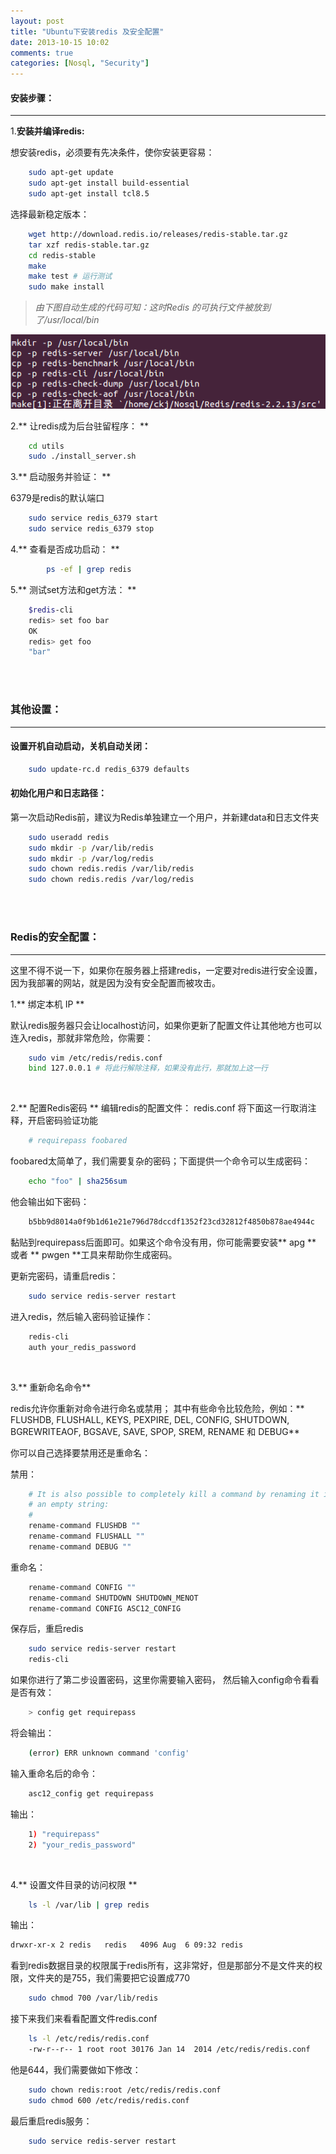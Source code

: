 ```yaml
---
layout: post
title: "Ubuntu下安装redis 及安全配置"
date: 2013-10-15 10:02
comments: true
categories: [Nosql, "Security"]
---
```


#### 安装步骤：

-------------------------------------------------------------------

1.**安装并编译redis:**

想安装redis，必须要有先决条件，使你安装更容易：

```sh
    sudo apt-get update
    sudo apt-get install build-essential
    sudo apt-get install tcl8.5
```

选择最新稳定版本：

``` sh
    wget http://download.redis.io/releases/redis-stable.tar.gz
    tar xzf redis-stable.tar.gz
    cd redis-stable
    make
    make test # 运行测试
    sudo make install

```


> _由下图自动生成的代码可知：这时Redis 的可执行文件被放到了/usr/local/bin_

![无法显示图片](/images/posts/2013-10-15/redis1.png "生成代码")


2.** 让redis成为后台驻留程序： **

``` sh
    cd utils
    sudo ./install_server.sh
```

3.** 启动服务并验证： **

6379是redis的默认端口

``` sh
    sudo service redis_6379 start
    sudo service redis_6379 stop
```

4.** 查看是否成功启动： **

``` sh
		ps -ef | grep redis
```
5.** 测试set方法和get方法： **

``` sh
    $redis-cli
    redis> set foo bar
    OK
    redis> get foo
    "bar"
```

<br/>
<br/>

### 其他设置：

-------------------------------------------------------------------

#### 设置开机自动启动，关机自动关闭：

``` sh
    sudo update-rc.d redis_6379 defaults
```

#### 初始化用户和日志路径：

第一次启动Redis前，建议为Redis单独建立一个用户，并新建data和日志文件夹

``` sh
    sudo useradd redis
    sudo mkdir -p /var/lib/redis
    sudo mkdir -p /var/log/redis
    sudo chown redis.redis /var/lib/redis
    sudo chown redis.redis /var/log/redis
```

<br/>
<br/>


### Redis的安全配置：

------------------------------------------------------------------

这里不得不说一下，如果你在服务器上搭建redis，一定要对redis进行安全设置，因为我部署的网站，就是因为没有安全配置而被攻击。

1.** 绑定本机 IP **

默认redis服务器只会让localhost访问，如果你更新了配置文件让其他地方也可以连入redis，那就非常危险，你需要：

``` sh
    sudo vim /etc/redis/redis.conf
    bind 127.0.0.1 # 将此行解除注释，如果没有此行，那就加上这一行
```

<br/>

2.** 配置Redis密码 **
编辑redis的配置文件： redis.conf
将下面这一行取消注释，开启密码验证功能

``` sh
    # requirepass foobared
```

foobared太简单了，我们需要复杂的密码；下面提供一个命令可以生成密码：

``` sh
    echo "foo" | sha256sum
```

他会输出如下密码：

``` sh
    b5bb9d8014a0f9b1d61e21e796d78dccdf1352f23cd32812f4850b878ae4944c
```

黏贴到requirepass后面即可。如果这个命令没有用，你可能需要安装** apg ** 或者 ** pwgen **工具来帮助你生成密码。

更新完密码，请重启redis：
``` sh
    sudo service redis-server restart
```

进入redis，然后输入密码验证操作：

``` sh
    redis-cli    
    auth your_redis_password 
```

<br/>

3.** 重新命名命令**

redis允许你重新对命令进行命名或禁用；
其中有些命令比较危险，例如：**  FLUSHDB, FLUSHALL, KEYS, PEXPIRE, DEL, CONFIG, SHUTDOWN, BGREWRITEAOF, BGSAVE, SAVE, SPOP, SREM, RENAME 和 DEBUG**

你可以自己选择要禁用还是重命名：

禁用：

``` sh
    # It is also possible to completely kill a command by renaming it into
    # an empty string:
    #
    rename-command FLUSHDB ""
    rename-command FLUSHALL ""
    rename-command DEBUG ""
```

重命名：

``` sh
    rename-command CONFIG ""
    rename-command SHUTDOWN SHUTDOWN_MENOT
    rename-command CONFIG ASC12_CONFIG
```

保存后，重启redis

``` sh
    sudo service redis-server restart
    redis-cli
```
如果你进行了第二步设置密码，这里你需要输入密码，
然后输入config命令看看是否有效：

``` sh
    > config get requirepass
```

将会输出：

``` sh
    (error) ERR unknown command 'config'
```

输入重命名后的命令：

``` sh
    asc12_config get requirepass
```

输出：

``` sh
    1) "requirepass"
    2) "your_redis_password"
```

<br/>

4.** 设置文件目录的访问权限 **

``` sh
    ls -l /var/lib | grep redis
```

输出：

``` sh
drwxr-xr-x 2 redis   redis   4096 Aug  6 09:32 redis
```

看到redis数据目录的权限属于redis所有，这非常好，但是那部分不是文件夹的权限，文件夹的是755，我们需要把它设置成770

``` sh
    sudo chmod 700 /var/lib/redis
```

接下来我们来看看配置文件redis.conf

``` sh
    ls -l /etc/redis/redis.conf
    -rw-r--r-- 1 root root 30176 Jan 14  2014 /etc/redis/redis.conf
```
他是644，我们需要做如下修改：

``` sh
    sudo chown redis:root /etc/redis/redis.conf
    sudo chmod 600 /etc/redis/redis.conf
```

最后重启redis服务：

``` sh
    sudo service redis-server restart
```
